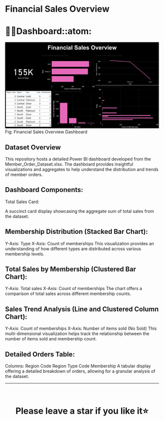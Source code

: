 # Financial Sales Overview

# :man_student:Dashboard::atom:
![Financial Sales Overview](https://github.com/farhansadeed/Budget-Sales-Analysis/blob/main/Generate_sales_snap.png)
                                                   Fig: Financial Sales Overview Dashboard

## Dataset Overview
This repository hosts a detailed Power BI dashboard developed from the Member_Order_Dataset.xlsx. The dashboard provides insightful visualizations and aggregates to help understand the distribution and trends of member orders.

## Dashboard Components:
Total Sales Card:

A succinct card display showcasing the aggregate sum of total sales from the dataset.

## Membership Distribution (Stacked Bar Chart):

Y-Axis: Type
X-Axis: Count of memberships
This visualization provides an understanding of how different types are distributed across various membership levels.

## Total Sales by Membership (Clustered Bar Chart):

Y-Axis: Total sales
X-Axis: Count of memberships
The chart offers a comparison of total sales across different membership counts.

## Sales Trend Analysis (Line and Clustered Column Chart):

Y-Axis: Count of memberships
X-Axis: Number of items sold (No Sold)
This multi-dimensional visualization helps track the relationship between the number of items sold and membership count.

## Detailed Orders Table:
Columns:
Region Code
Region
Type
Code
Membership
A tabular display offering a detailed breakdown of orders, allowing for a granular analysis of the dataset.  

<hr />
<br />

# <div align="center">Please leave a star if you like it⭐️</div>
